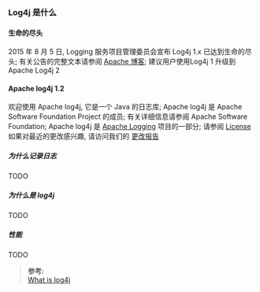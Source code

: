 ### Log4j 是什么

#### 生命的尽头
2015 年 8 月 5 日, Logging 服务项目管理委员会宣布 Log4j 1.x 已达到生命的尽头; 有关公告的完整文本请参阅 [Apache 博客](http://blogs.apache.org/foundation/entry/apache_logging_services_project_announces); 建议用户使用Log4j 1 升级到 Apache Log4j 2

#### Apache log4j 1.2
欢迎使用 Apache log4j, 它是一个 Java 的日志库; Apache log4j 是 Apache Software Foundation Project 的成员; 有关详细信息请参阅 Apache Software Foundation; Apache log4j 是 [Apache Logging](http://logging.apache.org/) 项目的一部分; 请参阅 [License](https://logging.apache.org/license.html)  
如果对最近的更改感兴趣, 请访问我们的 [更改报告](https://logging.apache.org/changes-report.html)

##### 为什么记录日志
TODO

##### 为什么是 log4j
TODO

##### 性能
TODO

>**参考:**  
[What is log4j](https://logging.apache.org/log4j/1.2/index.html)
